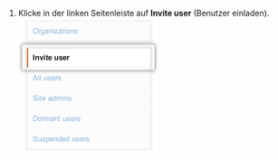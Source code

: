 1. Klicke in der linken Seitenleiste auf **Invite user** (Benutzer einladen). ![Registerkarte „Invite user" (Benutzer einladen) in der Websiteadministrator-Konsole](/assets/images/enterprise/site-admin-settings/invite-user.png)
